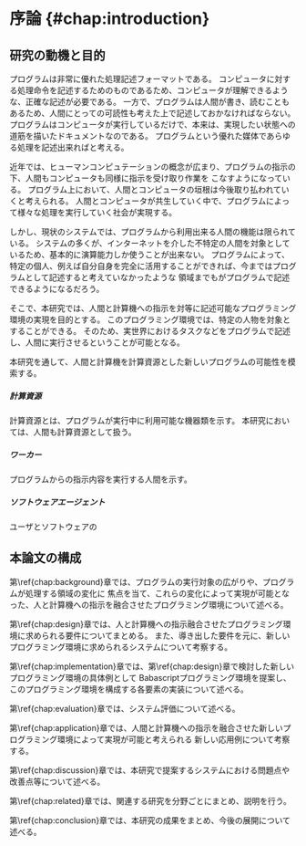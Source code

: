 # 序論 {#chap:introduction}

<!-- ## 研究の目的 -->

<!-- 目的

- プログラムを書いて制御できるものが増えている
- スマートフォン
- arduino, raspberrypi
- カジュアルにプログラムを書けるようになるだろう
- あらゆる処理をプログラムで書きたい
- プログラムを汎用的な処理記述フォーマットとして利用することができれば便利である
- それは人間も変わらない
- コンピュータ、センサー、アクチュエータ、web、人間、全ての処理を記述できれば
- あらゆる処理をプログラムで記述すること

- 一方で、人間はコンピュータにはない曖昧さを持ちあわせており、それをフォローする仕組みも必要である。


- プログラムは優れた処理記述フォーマットであり、様々な要素を制御している。
- プログラムで実現していることはすごい多い。自分で書いたりして超ベンリ。
- けど、まだまだプログラムで記述出来る領域はあると思う。
  - 実世界で行うべきタスクとかは記述できない
  - 人間の行動の中でも、コンピュータにやらせたほうが良いこともあるのに、人間の行動を含めたプログラムが書けないから部分的になってる
  - 人間を記述できないがゆえに、実世界におけるタスクのプログラム化が進んでない。

-->

<!-- 本研究では、

プログラムが制御可能な世界は広がり続けている。


プログラムは実行したい処理を記述するためのフォーマットである。
コンピュータに実行させる用途として作られたため、コンピュータが理解できるよう、論理的に緻密に書かなくてはならない。
一方で、人間にも理解できる形で記述することが望まれている。
これはつまり、人間にもコンピュータにも理解出来るようなプログラムが優れたプログラムであるということだ。
プログラムはただコンピュータに対する命令を記述するものではない。
実現させたい状態に至るまでの過程を記述するものである。

我々はプログラムによるコンピュータの制御の恩恵を受け、様々なことに活かしている。
ちょっとした処理の自動化や、Web上でいつでも使える便利なサービス、スマートフォン上で動作する
アプリケーション、センサーやアクチュエータを使って自分の部屋の状態を変更させるなど
プログラムで記述できることは非常に有用である。

だが、プログラムで記述できる領域はまだまだ広く存在すると考えられる。
例えば、実世界で行うべきタスクをプログラムで記述しても、それを実行することは困難なことが多い。
その動作を実現できるセンサーやアクチュエータがなければ困難であるし、既存のコンピュータやプログラムだけでは
解釈することが難しいこともある。
そこで、センサーやアクチュエータ、コンピュータ等の既存の計算資源のみでは実現が困難な処理の実行対象として、人間に着目した。
人間は非常に優れた入出力及び演算装置としてみなすことができる。
この人間を積極的にプログラムに組み込んでいくことによって、人間というモジュールが存在しないが故に記述できなかった実世界で行うべきタスクでも
プログラムとして記述できるようになる。
本研究では、このようなプログラムを記述・実行できるような環境について提案する。
-->
## 研究の動機と目的

<!--
 - プログラムは非常に優れた処理記述フォーマットである
 - コンピュータに読めるように論理的に緻密に記述しなくてはならない
 - 一方で、人間にも読めるように書く必要がある
 - プログラムとは、ただコンピュータに対する命令を記述するだけのものではない
 - 実現させたい状態に至るまでの過程を記述するものだと考えられる。
 - さらに近年では、ヒューマンコンピュテーション等の概念が受け入れられつつある
 - 人間もコンピュータも関係なく、プログラムの指示の元、作業をこなすようになった

 - より人間とコンピュータが共生し、プログラムによって様々な処理を実行していく社会を実現したい
 - しかし、まだまだプログラムが記述出来る領域は狭い。
 - 例えば、プログラム上で人間を利用するようになっても、インターネットを介した不特定の人間が対象で、まだ演算装置としての役割が主である。
 - プログラムの元、人間を完全に活用することができれば、人間の仕事等も、コンピュータの支援を受けつつ
 - 実行できるようになる。

 - そこで、本研究では、人間と計算機への指示を対等に記述可能なプログラミング環境の実現を目的とする。
 - このプログラミング環境では、特定の人物を対象とすることができるため、実世界でのタスクなども記述可能だ。
 - 本提案を通して、プログラムの新たな可能性を模索する。

 -->

プログラムは非常に優れた処理記述フォーマットである。
コンピュータに対する処理命令を記述するためのものであるため、コンピュータが理解できるような、正確な記述が必要である。
一方で、プログラムは人間が書き、読むこともあるため、人間にとっての可読性も考えた上で記述しておかなければならない。
プログラムはコンピュータが実行しているだけで、本来は、実現したい状態への道筋を描いたドキュメントなのである。
プログラムという優れた媒体であらゆる処理を記述出来ればと考える。

近年では、ヒューマンコンピュテーションの概念が広まり、プログラムの指示の下、人間もコンピュータも同様に指示を受け取り作業を
こなすようになっている。
プログラム上において、人間とコンピュータの垣根は今後取り払われていくと考えられる。
人間とコンピュータが共生していく中で、プログラムによって様々な処理を実行していく社会が実現する。

しかし、現状のシステムでは、プログラムから利用出来る人間の機能は限られている。
システムの多くが、インターネットを介した不特定の人間を対象としているため、基本的に演算能力しか使うことが出来ない。
プログラムによって、特定の個人、例えば自分自身を完全に活用することができれば、今まではプログラムとして記述すると考えていなかったような
領域までもがプログラムで記述できるようになるだろう。

そこで、本研究では、人間と計算機への指示を対等に記述可能なプログラミング環境の実現を目的とする。
このプログラミング環境では、特定の人物を対象とすることができる。
そのため、実世界におけるタスクなどをプログラムで記述し、人間に実行させるということが可能となる。
<!-- ここどうしよ -->
本研究を通して、人間と計算機を計算資源とした新しいプログラムの可能性を模索する。
<!--
## 研究の目的

本研究では、

## 研究概要

本研究では、

## 用語定義

本論文において使用する用語を以下のように定義する。 -->

<!--

##### 計算機

 -->


##### 計算資源

計算資源とは、プログラムが実行中に利用可能な機器類を示す。
本研究においては、人間も計算資源として扱う。

##### ワーカー

プログラムからの指示内容を実行する人間を示す。

##### ソフトウェアエージェント

ユーザとソフトウェアの

## 本論文の構成

第\ref{chap:background}章では、プログラムの実行対象の広がりや、プログラムが処理する領域の変化に
焦点を当て、これらの変化によって実現が可能となった、人と計算機への指示を融合させたプログラミング環境について述べる。

第\ref{chap:design}章では、人と計算機への指示融合させたプログラミング環境に求められる要件についてまとめる。
また、導き出した要件を元に、新しいプログラミング環境に求められるシステムについて考察する。

第\ref{chap:implementation}章では、第\ref{chap:design}章で検討した新しいプログラミング環境の具体例として
Babascriptプログラミング環境を提案し、このプログラミング環境を構成する各要素の実装について述べる。

第\ref{chap:evaluation}章では、システム評価について述べる。

第\ref{chap:application}章では、人間と計算機への指示を融合させた新しいプログラミング環境によって実現が可能と考えられる
新しい応用例について考察する。

第\ref{chap:discussion}章では、本研究で提案するシステムにおける問題点や改善点等について述べる。

第\ref{chap:related}章では、関連する研究を分野ごとにまとめ、説明を行う。

第\ref{chap:conclusion}章では、本研究の成果をまとめ、今後の展開について述べる。
